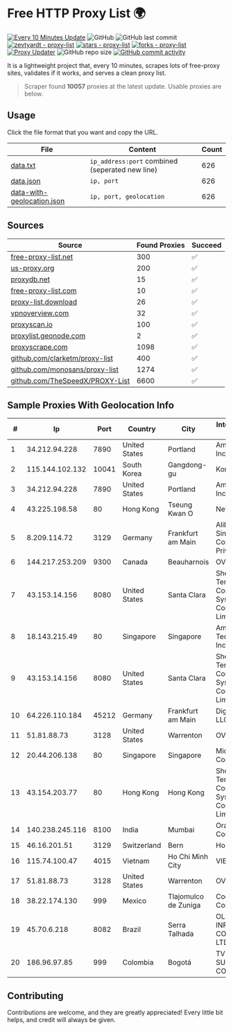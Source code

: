 
# Free HTTP Proxy List 🌍

[![Every 10 Minutes Update](https://github.com/mertguvencli/http-proxy-list/actions/workflows/main.yml/badge.svg?branch=main)](https://github.com/mertguvencli/http-proxy-list/actions/workflows/main.yml)
![GitHub](https://img.shields.io/github/license/mertguvencli/http-proxy-list)
![GitHub last commit](https://img.shields.io/github/last-commit/mertguvencli/http-proxy-list)
[![zevtyardt - proxy-list](https://img.shields.io/static/v1?label=zevtyardt&message=proxy-list&color=blue&logo=github)](https://github.com/zevtyardt/proxy-list "Go to GitHub repo")
[![stars - proxy-list](https://img.shields.io/github/stars/zevtyardt/proxy-list?style=social)](https://github.com/zevtyardt/proxy-list)
[![forks - proxy-list](https://img.shields.io/github/forks/zevtyardt/proxy-list?style=social)](https://github.com/zevtyardt/proxy-list)
[![Proxy Updater](https://github.com/zevtyardt/proxy-list/workflows/Proxy%20Updater/badge.svg)](https://github.com/zevtyardt/proxy-list/actions?query=workflow:"Proxy+Updater")
![GitHub repo size](https://img.shields.io/github/repo-size/zevtyardt/proxy-list)
[![GitHub commit activity](https://img.shields.io/github/commit-activity/m/zevtyardt/proxy-list?logo=commits)](https://github.com/zevtyardt/proxy-list/commits/main)

It is a lightweight project that, every 10 minutes, scrapes lots of free-proxy sites, validates if it works, and serves a clean proxy list.

> Scraper found **10057** proxies at the latest update. Usable proxies are below.

## Usage

Click the file format that you want and copy the URL.

|File|Content|Count|
|----|-------|-----|
|[data.txt](https://raw.githubusercontent.com/mertguvencli/http-proxy-list/main/proxy-list/data.txt)|`ip_address:port` combined (seperated new line)|626|
|[data.json](https://raw.githubusercontent.com/mertguvencli/http-proxy-list/main/proxy-list/data.json)|`ip, port`|626|
|[data-with-geolocation.json](https://raw.githubusercontent.com/mertguvencli/http-proxy-list/main/proxy-list/data-with-geolocation.json)|`ip, port, geolocation`|626|

## Sources

|Source|Found Proxies|Succeed|
|------|-------------|-------|
|[free-proxy-list.net](https://free-proxy-list.net)|300|✅|
|[us-proxy.org](https://www.us-proxy.org)|200|✅|
|[proxydb.net](http://proxydb.net)|15|✅|
|[free-proxy-list.com](https://free-proxy-list.com/?page=&port=&type%5B%5D=http&type%5B%5D=https&up_time=0&search=Search)|10|✅|
|[proxy-list.download](https://www.proxy-list.download/HTTP)|26|✅|
|[vpnoverview.com](https://vpnoverview.com/privacy/anonymous-browsing/free-proxy-servers)|32|✅|
|[proxyscan.io](https://www.proxyscan.io)|100|✅|
|[proxylist.geonode.com](https://proxylist.geonode.com/api/proxy-list?limit=300&page=1&sort_by=lastChecked&sort_type=desc&protocols=http,https)|2|✅|
|[proxyscrape.com](https://api.proxyscrape.com/v2/?request=displayproxies&protocol=http&timeout=10000&country=all&ssl=all&anonymity=all)|1098|✅|
|[github.com/clarketm/proxy-list](https://raw.githubusercontent.com/clarketm/proxy-list/master/proxy-list-raw.txt)|400|✅|
|[github.com/monosans/proxy-list](https://raw.githubusercontent.com/monosans/proxy-list/main/proxies/http.txt)|1274|✅|
|[github.com/TheSpeedX/PROXY-List](https://raw.githubusercontent.com/TheSpeedX/PROXY-List/master/http.txt)|6600|✅|


## Sample Proxies With Geolocation Info

|#|Ip|Port|Country|City|Internet Service Provider|
|-|--|----|-------|----|-------------------------|
|1|34.212.94.228|7890|United States|Portland|Amazon.com, Inc.|
|2|115.144.102.132|10041|South Korea|Gangdong-gu|Korea Telecom|
|3|34.212.94.228|7890|United States|Portland|Amazon.com, Inc.|
|4|43.225.198.58|80|Hong Kong|Tseung Kwan O|Netsec Limited|
|5|8.209.114.72|3129|Germany|Frankfurt am Main|Alibaba.com Singapore E-Commerce Private Limited|
|6|144.217.253.209|9300|Canada|Beauharnois|OVH SAS|
|7|43.153.14.156|8080|United States|Santa Clara|Shenzhen Tencent Computer Systems Company Limited|
|8|18.143.215.49|80|Singapore|Singapore|Amazon Technologies Inc.|
|9|43.153.14.156|8080|United States|Santa Clara|Shenzhen Tencent Computer Systems Company Limited|
|10|64.226.110.184|45212|Germany|Frankfurt am Main|DigitalOcean, LLC|
|11|51.81.88.73|3128|United States|Warrenton|OVH US LLC|
|12|20.44.206.138|80|Singapore|Singapore|Microsoft Corporation|
|13|43.154.203.77|80|Hong Kong|Hong Kong|Shenzhen Tencent Computer Systems Company Limited|
|14|140.238.245.116|8100|India|Mumbai|Oracle Corporation|
|15|46.16.201.51|3129|Switzerland|Bern|Hosteur SA|
|16|115.74.100.47|4015|Vietnam|Ho Chi Minh City|VIETELxdsl|
|17|51.81.88.73|3128|United States|Warrenton|OVH US LLC|
|18|38.22.174.130|999|Mexico|Tlajomulco de Zuniga|Cogent Communications|
|19|45.70.6.218|8082|Brazil|Serra Talhada|OLITECH INFORMÁTICA E COMUNICAÇÃO LTDA|
|20|186.96.97.85|999|Colombia|Bogotá|TV AZTECA SUCURSAL COLOMBIA|



## Contributing

Contributions are welcome, and they are greatly appreciated! Every
little bit helps, and credit will always be given.

